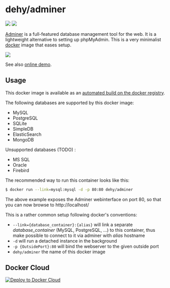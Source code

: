 # dehy/adminer

[![](https://images.microbadger.com/badges/image/dehy/adminer.svg)](https://microbadger.com/images/dehy/adminer "Get your own image badge on microbadger.com") [![](https://images.microbadger.com/badges/version/dehy/adminer.svg)](https://microbadger.com/images/dehy/adminer "Get your own version badge on microbadger.com")

[Adminer](http://www.adminer.org/en/) is a full-featured database management
tool for the web. It is a lightweight alternative to setting up phpMyAdmin.
This is a very minimalist [docker](https://www.docker.com) image that eases setup.

![](http://www.adminer.org/static/designs/hever/screenshot.png)

See also [online demo](http://adminer.sourceforge.net/adminer.php?username=).

## Usage

This docker image is available as an [automated build on the docker registry](https://hub.docker.com/r/dehy/adminer/).

The following databases are supported by this docker image:

- MySQL
- PostgreSQL
- SQLite
- SimpleDB
- ElasticSearch
- MongoDB

Unsupported databases (TODO) :

- MS SQL
- Oracle
- Firebird

The recommended way to run this container looks like this:

```bash
$ docker run --link=mysql:mysql -d -p 80:80 dehy/adminer
```

The above example exposes the Adminer webinterface on port 80, so that you can now browse to http://localhost/

This is a rather common setup following docker's conventions:

* `--link={database_container}:{alias}` will link a separate *database_container* (MySQL, PostgreSQL, ...) to this container, thus make possible to connect to it via adminer with *alias* hostname
* `-d` will run a detached instance in the background
* `-p {OutsidePort}:80` will bind the webserver to the given outside port
* `dehy/adminer` the name of this docker image

## Docker Cloud

[![Deploy to Docker Cloud](https://files.cloud.docker.com/images/deploy-to-dockercloud.svg)](https://cloud.docker.com/stack/deploy/?repo=https://github.com/dehy/docker-adminer)

